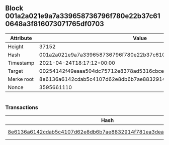 ## Block 001a2a021e9a7a339658736796f780e22b37c610648a3f816073071765df0703

Attribute | Value
--- | ---
Height | 37152
Hash | 001a2a021e9a7a339658736796f780e22b37c610648a3f816073071765df0703
Timestamp | 2021-04-24T18:17:12+00:00
Target | 00254142f49eaaa504dc75712e8378ad5316cbcead634704b3734b6271167cc4
Merke root | 8e6136a6142cdab5c4107d62e8db6b7ae8832914f781ea3deabe7d7fb8783468
Nonce | 3595661110

```

```

### Transactions

Hash | Amount
--- | ---
[8e6136a6142cdab5c4107d62e8db6b7ae8832914f781ea3deabe7d7fb8783468](8e6136a6142cdab5c4107d62e8db6b7ae8832914f781ea3deabe7d7fb8783468.md) | 10.00000000 SKEPTI 
